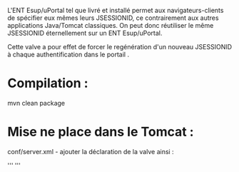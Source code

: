 L'ENT Esup/uPortal tel que livré et installé permet aux navigateurs-clients de spécifier eux mêmes leurs JSESSIONID, ce contrairement aux autres applications Java/Tomcat classiques. On peut donc réutiliser le même JSESSIONID éternellement sur un ENT Esup/uPortal.

Cette valve a pour effet de forcer le regénération d'un nouveau JSESSIONID à chaque authentification dans le portail .


# Compilation :

  mvn clean package


# Mise ne place dans le Tomcat :

  conf/server.xml - ajouter la déclaration de la valve ainsi :

'''
<Valve className="org.esupportail.tomcat.ChangeSessionIdValve" loginPath="/uPortal/Login"/>
'''
